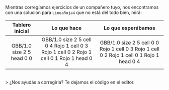 Mientras corregíamos ejercicios de un compañero tuyo, nos encontramos con una solución para `LineaRoja4` que no está del todo bien, mirá:

<table class= "table" style="width:100%">
  <thead>
  <tr>
    <th style="text-align: center">Tablero inicial</th>
    <th style="text-align: center">Lo que hace</th> 
    <th style="text-align: center">Lo que esperábamos</th>
  </tr>
  </thead>
  <tbody>
  <tr>
    <td style="text-align: center">  
      <gs-board>
        GBB/1.0
        size 2 5
        head 0 0
      </gs-board>
    </td>
    <td style="text-align: center">
      <gs-board>
        GBB/1.0
        size 2 5
        cell 0 4 Rojo 1
        cell 0 3 Rojo 1
        cell 0 2 Rojo 1
        cell 0 1 Rojo 1
        head 0 4
      </gs-board></td> 
    <td style="text-align: center">
      <gs-board>
        GBB/1.0
        size 2 5
        cell 0 0 Rojo 1
        cell 0 3 Rojo 1
        cell 0 2 Rojo 1
        cell 0 1 Rojo 1
        head 0 4
      </gs-board>
    </td>
  </tr>
  <tbody>
</table>

<br>
> ¿Nos ayudás a corregirla? Te dejamos el código en el editor.